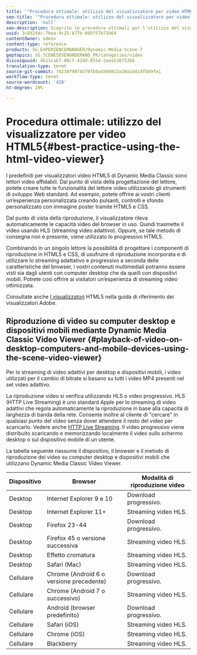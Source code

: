 ```yaml
---
title: '"Procedura ottimale: utilizzo del visualizzatore per video HTML5"'
seo-title: '"Procedura ottimale: utilizzo del visualizzatore per video HTML5"'
description: 'null'
seo-description: Scoprite le procedure ottimali per l’utilizzo del visualizzatore video HTML5.
uuid: 3c8924dc-7bea-4c25-b77b-005f57b71b64
contentOwner: admin
content-type: reference
products: SG_EXPERIENCEMANAGER/Dynamic-Media-Scene-7
geptopics: SG_SCENESEVENONDEMAND_PK/categories/video
discoiquuid: 4b11cab7-88cf-42dd-8554-2eea530753bb
translation-type: tm+mt
source-git-commit: 74238f90f45f0fb9a4566915a20a1d41dfb69fe1
workflow-type: tm+mt
source-wordcount: '428'
ht-degree: 29%

---
```



# Procedura ottimale: utilizzo del visualizzatore per video HTML5{#best-practice-using-the-html-video-viewer}

I predefiniti per visualizzatori video HTML5 di Dynamic Media Classic sono lettori video affidabili. Dal punto di vista della progettazione del lettore, potete creare tutte le funzionalità del lettore video utilizzando gli strumenti di sviluppo Web standard. Ad esempio, potete offrire ai vostri clienti un’esperienza personalizzata creando pulsanti, controlli e sfondo personalizzato con immagine poster tramite HTML5 e CSS.

Dal punto di vista della riproduzione, il visualizzatore rileva automaticamente le capacità video del browser in uso. Quindi trasmette il video usando HLS (streaming video adattivo). Oppure, se tale metodo di consegna non è presente, viene utilizzato lo progressivo HTML5.

Combinando in un singolo lettore la possibilità di progettare i componenti di riproduzione in HTML5 e CSS, di usufruire di riproduzione incorporata e di utilizzare lo streaming adattativo e progressivo a seconda delle caratteristiche del browser, i vostri contenuti multimediali potranno essere visti sia dagli utenti con computer desktop che da quelli con dispositivi mobili. Potrete così offrire ai visitatori un’esperienza di streaming video ottimizzata.

Consultate anche [I visualizzatori](https://docs.adobe.com/content/help/en/dynamic-media-developer-resources/library/viewers-for-aem-assets-only/c-html5-aem-asset-viewers.html) HTML5 nella guida di riferimento dei visualizzatori Adobe.

## Riproduzione di video su computer desktop e dispositivi mobili mediante Dynamic Media Classic Video Viewer {#playback-of-video-on-desktop-computers-and-mobile-devices-using-the-scene-video-viewer}

Per lo streaming di video adattivi per desktop e dispositivi mobili, i video utilizzati per il cambio di bitrate si basano su tutti i video MP4 presenti nel set video adattivo.

La riproduzione video si verifica utilizzando HLS o video progressivo. HLS (HTTP Live Streaming) è uno standard Apple per lo streaming di video adattivi che regola automaticamente la riproduzione in base alla capacità di larghezza di banda della rete. Consente inoltre al cliente di &quot;cercare&quot; in qualsiasi punto del video senza dover attendere il resto del video per scaricarlo. Vedere anche [HTTP Live Streaming](https://developer.apple.com/streaming/). Il video progressivo viene distribuito scaricando e memorizzando localmente il video sullo schermo desktop o sul dispositivo mobile di un utente.

La tabella seguente riassume il dispositivo, il browser e il metodo di riproduzione dei video su computer desktop e dispositivi mobili che utilizzano Dynamic Media Classic Video Viewer.

| Dispositivo | Browser | Modalità di riproduzione video |
|--- |--- |--- |
| Desktop | Internet Explorer 9 e 10 | Download progressivo. |
| Desktop | Internet Explorer 11+ | Streaming video HLS. |
| Desktop | Firefox 23-44 | Download progressivo. |
| Desktop | Firefox 45 o versione successiva | Streaming video HLS. |
| Desktop | Effetto cromatura | Streaming video HLS. |
| Desktop | Safari (Mac) | Streaming video HLS. |
| Cellulare | Chrome (Android 6 o versione precedente) | Download progressivo. |
| Cellulare | Chrome (Android 7 o successivo) | Streaming video HLS. |
| Cellulare | Android (browser predefinito) | Download progressivo. |
| Cellulare | Safari (iOS) | Streaming video HLS. |
| Cellulare | Chrome (iOS) | Streaming video HLS. |
| Cellulare | Blackberry | Streaming video HLS. |
